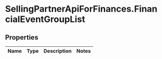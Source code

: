 # SellingPartnerApiForFinances.FinancialEventGroupList

## Properties
Name | Type | Description | Notes
------------ | ------------- | ------------- | -------------
